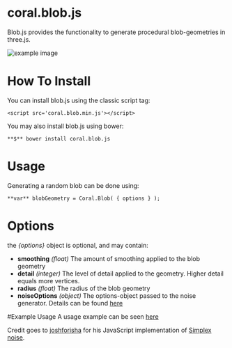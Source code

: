 # coral.blob.js
Blob.js provides the functionality to generate procedural blob-geometries in three.js. 

![example image](http://matthiasdv.org/cdn/img/example_blob.png "An exemplary image")

# How To Install

You can install blob.js using the classic script tag:
```
<script src='coral.blob.min.js'></script>
```
You may also install blob.js using bower:
```
**$** bower install coral.blob.js
```

# Usage
Generating a random blob can be done using:
```
**var** blobGeometry = Coral.Blob( { options } );
```

# Options
the *{options}* object is optional, and may contain:
* **smoothing** *(float)* The amount of smoothing applied to the blob geometry
* **detail** *(integer)* The level of detail applied to the geometry. Higher detail equals more vertices.
* **radius** *(float)* The radius of the blob geometry
* **noiseOptions** *(object)* The options-object passed to the noise generator. Details can be found [here](https://github.com/joshforisha/fast-simplex-noise-js)

#Example Usage
A usage example can be seen [here](http://codepen.io/fauxnoir/pen/vOmzJB)


Credit goes to [joshforisha](https://github.com/joshforisha/fast-simplex-noise-js) for his JavaScript implementation of [Simplex noise](http://webstaff.itn.liu.se/~stegu/simplexnoise/simplexnoise.pdf). 

